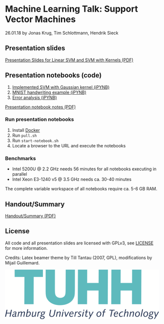# Machine Learning Talk: Support Vector Machines

26.01.18 by Jonas Krug, Tim Schlottmann, Hendrik Sieck

## Presentation slides

[Presentation Slides for Linear SVM and SVM with Kernels (PDF)](https://github.com/NIPE-SYSTEMS/support-vector-machine/blob/master/slides/svm.pdf)

## Presentation notebooks (code)

1. [Implemented SVM with Gaussian kernel (iPYNB)](https://github.com/NIPE-SYSTEMS/support-vector-machine/blob/master/examples/Support%20Vector%20Machine.ipynb)
2. [MNIST handwriting example (iPYNB)](https://github.com/NIPE-SYSTEMS/support-vector-machine/blob/master/examples/Handwriting.ipynb)
3. [Error analysis (iPYNB)](https://github.com/NIPE-SYSTEMS/support-vector-machine/blob/master/examples/Error%20Analysis.ipynb)

[Presentation notebook notes (PDF)](https://github.com/NIPE-SYSTEMS/support-vector-machine/blob/master/examples/presentation-notes.pdf)

### Run presentation notebooks

1. Install [Docker](https://www.docker.com)
2. Run `pull.sh`
3. Run `start-notebook.sh`
4. Locate a browser to the URL and execute the notebooks

### Benchmarks

* Intel 5200U @ 2.2 GHz needs 56 minutes for all notebooks executing in parallel
* Intel Xeon E3-1240 v5 @ 3.5 GHz needs ca. 30-40 minutes

The complete variable workspace of all notebooks require ca. 5-6 GB RAM.

## Handout/Summary

[Handout/Summary (PDF)](https://github.com/NIPE-SYSTEMS/support-vector-machine/blob/master/handout/handout.pdf)

## License

All code and all presentation slides are licensed with GPLv3, see [LICENSE](https://github.com/NIPE-SYSTEMS/support-vector-machine/blob/master/LICENSE) for more information.

Credits: Latex beamer theme by Till Tantau (2007, GPL), modifications by Mijail Guillemard.

![](https://github.com/NIPE-SYSTEMS/support-vector-machine/blob/master/slides/tuhhLogo.png)
